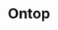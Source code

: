 ---
instagram: https://instagram.com/ontophq
linkedin: https://linkedin.com/company/ontopai
logohandle: getontop
sort: ontop
title: Ontop
twitter: https://x.com/ontop_hq
website: https://www.getontop.com/
youtube: https://youtube.com/channel/UCj6hQq7EquWIxfydBAcQYRw
---